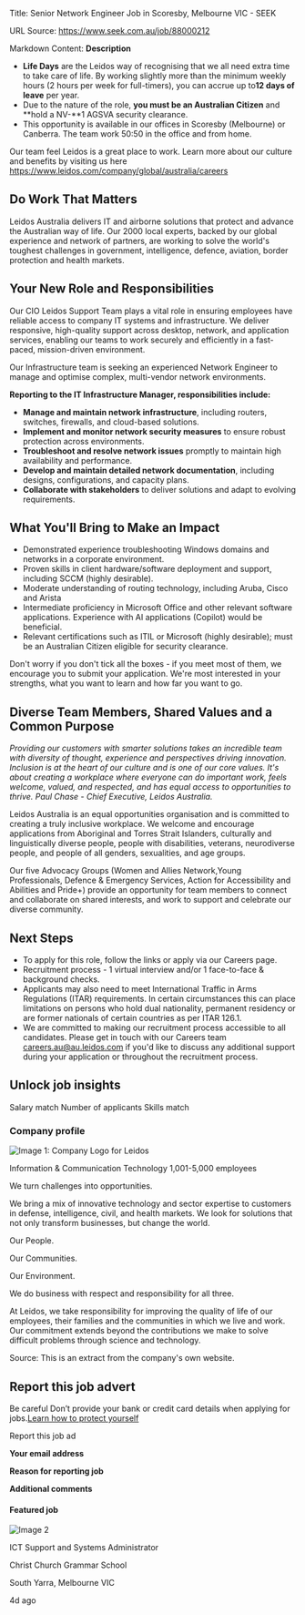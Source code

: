 Title: Senior Network Engineer Job in Scoresby, Melbourne VIC - SEEK

URL Source: https://www.seek.com.au/job/88000212

Markdown Content:
**Description**

*   **Life Days** are the Leidos way of recognising that we all need extra time to take care of life. By working slightly more than the minimum weekly hours (2 hours per week for full-timers), you can accrue up to**12 days of leave** per year.
*   Due to the nature of the role, **you must be an Australian Citizen** and **hold a NV-**1 AGSVA security clearance.
*   This opportunity is available in our offices in Scoresby (Melbourne) or Canberra. The team work 50:50 in the office and from home.

Our team feel Leidos is a great place to work. Learn more about our culture and benefits by visiting us here https://www.leidos.com/company/global/australia/careers

Do Work That Matters
--------------------

Leidos Australia delivers IT and airborne solutions that protect and advance the Australian way of life. Our 2000 local experts, backed by our global experience and network of partners, are working to solve the world's toughest challenges in government, intelligence, defence, aviation, border protection and health markets.

Your New Role and Responsibilities
----------------------------------

Our CIO Leidos Support Team plays a vital role in ensuring employees have reliable access to company IT systems and infrastructure. We deliver responsive, high-quality support across desktop, network, and application services, enabling our teams to work securely and efficiently in a fast-paced, mission-driven environment.

Our Infrastructure team is seeking an experienced Network Engineer to manage and optimise complex, multi-vendor network environments.

**Reporting to the IT Infrastructure Manager, responsibilities include:**

*   **Manage and maintain network infrastructure**, including routers, switches, firewalls, and cloud-based solutions.
*   **Implement and monitor network security measures** to ensure robust protection across environments.
*   **Troubleshoot and resolve network issues** promptly to maintain high availability and performance.
*   **Develop and maintain detailed network documentation**, including designs, configurations, and capacity plans.
*   **Collaborate with stakeholders** to deliver solutions and adapt to evolving requirements.

What You'll Bring to Make an Impact
-----------------------------------

*   Demonstrated experience troubleshooting Windows domains and networks in a corporate environment.
*   Proven skills in client hardware/software deployment and support, including SCCM (highly desirable).
*   Moderate understanding of routing technology, including Aruba, Cisco and Arista
*   Intermediate proficiency in Microsoft Office and other relevant software applications. Experience with AI applications (Copilot) would be beneficial.
*   Relevant certifications such as ITIL or Microsoft (highly desirable); must be an Australian Citizen eligible for security clearance.

Don't worry if you don't tick all the boxes - if you meet most of them, we encourage you to submit your application. We're most interested in your strengths, what you want to learn and how far you want to go.

Diverse Team Members, Shared Values and a Common Purpose
--------------------------------------------------------

_Providing our customers with smarter solutions takes an incredible team with diversity of thought, experience and perspectives driving innovation. Inclusion is at the heart of our culture and is one of our core values. It's about creating a workplace where everyone can do important work, feels welcome, valued, and respected, and has equal access to opportunities to thrive. Paul Chase - Chief Executive, Leidos Australia._

Leidos Australia is an equal opportunities organisation and is committed to creating a truly inclusive workplace. We welcome and encourage applications from Aboriginal and Torres Strait Islanders, culturally and linguistically diverse people, people with disabilities, veterans, neurodiverse people, and people of all genders, sexualities, and age groups.

Our five Advocacy Groups (Women and Allies Network,Young Professionals, Defence & Emergency Services, Action for Accessibility and Abilities and Pride+) provide an opportunity for team members to connect and collaborate on shared interests, and work to support and celebrate our diverse community.

Next Steps
----------

*   To apply for this role, follow the links or apply via our Careers page.
*   Recruitment process - 1 virtual interview and/or 1 face-to-face & background checks.
*   Applicants may also need to meet International Traffic in Arms Regulations (ITAR) requirements. In certain circumstances this can place limitations on persons who hold dual nationality, permanent residency or are former nationals of certain countries as per ITAR 126.1.
*   We are committed to making our recruitment process accessible to all candidates. Please get in touch with our Careers team [careers.au@au.leidos.com](mailto:careers.au@au.leidos.com) if you'd like to discuss any additional support during your application or throughout the recruitment process.

Unlock job insights
-------------------

Salary match Number of applicants Skills match

### Company profile

![Image 1: Company Logo for Leidos](https://cpp-prod-seek-company-image-uploads.s3.ap-southeast-2.amazonaws.com/1025536/logo/2d522350-5591-11ed-bcf5-81db5070b83a.jpg?1666831753915)

Information & Communication Technology 1,001-5,000 employees

We turn challenges into opportunities.

We bring a mix of innovative technology and sector expertise to customers in defense, intelligence, civil, and health markets. We look for solutions that not only transform businesses, but change the world.

Our People.

Our Communities.

Our Environment.

We do business with respect and responsibility for all three.

At Leidos, we take responsibility for improving the quality of life of our employees, their families and the communities in which we live and work. Our commitment extends beyond the contributions we make to solve difficult problems through science and technology.

Source: This is an extract from the company's own website.

Report this job advert
----------------------

Be careful Don’t provide your bank or credit card details when applying for jobs.[Learn how to protect yourself](https://www.seek.com.au/security-privacy)

Report this job ad

**Your email address**

**Reason for reporting job**

**Additional comments**

#### Featured job

![Image 2](https://bx-branding-gateway.cloud.seek.com.au/67b7f529-42ba-4602-9255-08e51ad7510f.1/serpLogo)

ICT Support and Systems Administrator

Christ Church Grammar School

South Yarra, Melbourne VIC

4d ago
